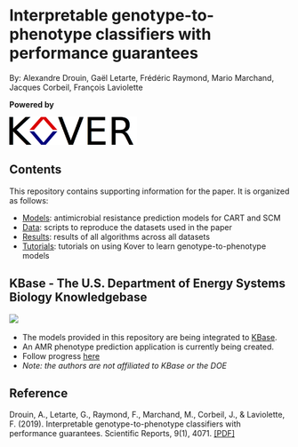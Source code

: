 # Interpretable genotype-to-phenotype classifiers with performance guarantees
By: Alexandre Drouin, Gaël Letarte, Frédéric Raymond, Mario Marchand, Jacques Corbeil, François Laviolette

**Powered by**

<a href="https://github.com/aldro61/kover"><img src="./kover.png" height="50" /></a>


## Contents

This repository contains supporting information for the paper. It is organized as follows:

* [Models](./models): antimicrobial resistance prediction models for CART and SCM
* [Data](./data): scripts to reproduce the datasets used in the paper
* [Results](./results): results of all algorithms across all datasets
* [Tutorials](https://aldro61.github.io/kover/doc_tutorials.html): tutorials on using Kover to learn genotype-to-phenotype models


## KBase - The U.S. Department of Energy Systems Biology Knowledgebase
<a href="https://kbase.us/"><img src="https://kbase.us/wp-content/uploads/2016/09/Kbase_Logo_newWeb.png" height="50" /></a>

* The models provided in this repository are being integrated to [KBase](https://kbase.us/).
* An AMR phenotype prediction application is currently being created.
* Follow progress [here](https://github.com/aldro61/kb_kover_amr)
* *Note: the authors are not affiliated to KBase or the DOE*


## Reference

Drouin, A., Letarte, G., Raymond, F., Marchand, M., Corbeil, J., & Laviolette, F. (2019). Interpretable genotype-to-phenotype classifiers with performance guarantees. Scientific Reports, 9(1), 4071. [[PDF]](https://www.nature.com/articles/s41598-019-40561-2)
